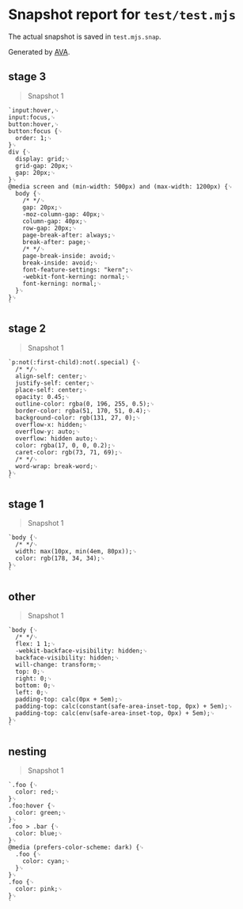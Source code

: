# Snapshot report for `test/test.mjs`

The actual snapshot is saved in `test.mjs.snap`.

Generated by [AVA](https://avajs.dev).

## stage 3

> Snapshot 1

    `input:hover,␊
    input:focus,␊
    button:hover,␊
    button:focus {␊
      order: 1;␊
    }␊
    div {␊
      display: grid;␊
      grid-gap: 20px;␊
      gap: 20px;␊
    }␊
    @media screen and (min-width: 500px) and (max-width: 1200px) {␊
      body {␊
        /* */␊
        gap: 20px;␊
        -moz-column-gap: 40px;␊
        column-gap: 40px;␊
        row-gap: 20px;␊
        page-break-after: always;␊
        break-after: page;␊
        /* */␊
        page-break-inside: avoid;␊
        break-inside: avoid;␊
        font-feature-settings: "kern";␊
        -webkit-font-kerning: normal;␊
        font-kerning: normal;␊
      }␊
    }␊
    `

## stage 2

> Snapshot 1

    `p:not(:first-child):not(.special) {␊
      /* */␊
      align-self: center;␊
      justify-self: center;␊
      place-self: center;␊
      opacity: 0.45;␊
      outline-color: rgba(0, 196, 255, 0.5);␊
      border-color: rgba(51, 170, 51, 0.4);␊
      background-color: rgb(131, 27, 0);␊
      overflow-x: hidden;␊
      overflow-y: auto;␊
      overflow: hidden auto;␊
      color: rgba(17, 0, 0, 0.2);␊
      caret-color: rgb(73, 71, 69);␊
      /* */␊
      word-wrap: break-word;␊
    }␊
    `

## stage 1

> Snapshot 1

    `body {␊
      /* */␊
      width: max(10px, min(4em, 80px));␊
      color: rgb(178, 34, 34);␊
    }␊
    `

## other

> Snapshot 1

    `body {␊
      /* */␊
      flex: 1 1;␊
      -webkit-backface-visibility: hidden;␊
      backface-visibility: hidden;␊
      will-change: transform;␊
      top: 0;␊
      right: 0;␊
      bottom: 0;␊
      left: 0;␊
      padding-top: calc(0px + 5em);␊
      padding-top: calc(constant(safe-area-inset-top, 0px) + 5em);␊
      padding-top: calc(env(safe-area-inset-top, 0px) + 5em);␊
    }␊
    `

## nesting

> Snapshot 1

    `.foo {␊
      color: red;␊
    }␊
    .foo:hover {␊
      color: green;␊
    }␊
    .foo > .bar {␊
      color: blue;␊
    }␊
    @media (prefers-color-scheme: dark) {␊
      .foo {␊
        color: cyan;␊
      }␊
    }␊
    .foo {␊
      color: pink;␊
    }␊
    `
